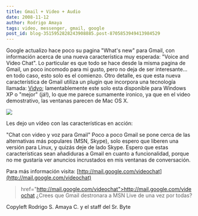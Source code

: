 ```yaml
---
title: Gmail + Video + Audio
date: 2008-11-12
author: Rodrigo Amaya
tags: video, messenger, gmail, google
post_id: blog-3515952828243908885.post-8705853949413984529
---
```


Google actualizo hace poco su pagina "What's new" para Gmail, con información acerca de una nueva característica muy esperada: "Voice and Video Chat". Lo particular es que todo se hace desde la misma pagina de Gmail, un poco incomodo para mi gusto, pero no deja de ser interesante... en todo caso, esto solo es el comienzo. Otro detalle, es que esta nueva característica de Gmail utiliza un plugin que incorpora una tecnología llamada: [Vidyo](http://vidyo.com/); lamentablemente este solo esta disponible para Windows XP o "mejor" (já!), lo que me parece sumamente ironico, ya que en el video demostrativo, las ventanas parecen de Mac OS X.

![](http://mail.google.com/tools/dlpage/res/videochat/en/screenshot.png)

Les dejo un vídeo con las características en acción:

"Chat con video y voz para Gmail" Poco a poco Gmail se pone cerca de las alternativas más populares (MSN, Skype), solo espero que liberen una versión para Linux, y quizás deje de lado Skype. Espero que estas características sean añadiduras a Gmail en cuanto a funcionalidad, porque no me gustaría ver anuncios incrustados en mis ventanas de conversación.

Para más información visita: [http://mail.google.com/videochat](http://mail.google.com/videochat)
> href="http://mail.google.com/videochat">http://mail.google.com/videochat
¿Crees que Gmail destronara a MSN Live de una vez por todas?

Copyleft Rodrigo S. Amaya C. y el staff del Sr. Byte